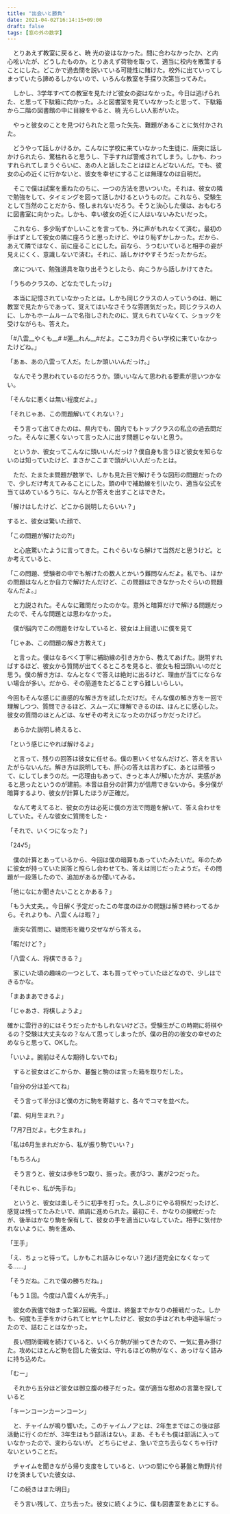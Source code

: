 ```yaml
---
title: "出会いと勝負"
date: 2021-04-02T16:14:15+09:00
draft: false
tags: [窓の外の数学]
---
```


　とりあえず教室に戻ると、暁 光の姿はなかった。間に合わなかったか、と内心呟いたが、どうしたものか。とりあえず荷物を取って、適当に校内を散策することにした。どこかで過去問を説いている可能性に賭けた。校外に出ていってしまっていたら諦めるしかないので、いろんな教室を手探り次第当ってみた。

　しかし、3学年すべての教室を見たけど彼女の姿はなかった。今日は逃げられた、と思って下駄箱に向かった。ふと図書室を見ていなかったと思って、下駄箱から二階の図書館の中に目線をやると、暁 光らしい人影がいた。

　やっと彼女のことを見つけられたと思った矢先、難題があることに気付かされた。

　どうやって話しかけるか。こんなに学校に来ていなかった生徒に、唐突に話しかけられたら、驚枯れると思うし、下手すれば警戒されてしまう。しかも、わっすれられてしまうぐらいに、あの人と話したことはほとんどないんだ。でも、彼女の心の近くに行かないと、彼女を幸せにすることは無理なのは自明だ。

　そこで僕は試案を重ねたのちに、一つの方法を思いついた。それは、彼女の隣で勉強をして、タイミングを図って話しかけるというものだ。これなら、受験生として当然のことだから、怪しまれないだろう。そうと決心した僕は、おもむろに図書室に向かった。しかも、幸い彼女の近くに人はいないみたいだった。

　これなら、多少恥ずかしいことを言っても、外に声がもれなくて済む。最初の手はずとして彼女の隣に座ろうと思ったけど、やはり恥ずかしかった。だから、あえて隣ではなく、前に座ることにした。前なら、うつむいていると相手の姿が見えにくく、意識しないで済む。それに、話しかけやすそうだったからだ。

　席について、勉強道具を取り出そうとしたら、向こうから話しかけてきた。

「うちのクラスの、どなたでしたっけ」

　本当に記憶されていなかったとは。しかも同じクラスの人っていうのは、朝に教室で見たからであって、覚えてはいなさそうな雰囲気だった。同じクラスの人に、しかもホームルームで名指しされたのに、覚えられていなくて、ショックを受けながらも、答えた。

「#八雲__やくも__# #蓮__れん__#だよ。ここ3カ月ぐらい学校に来ていなかったけどね。」

「あぁ、あの八雲って人だ。たしか頭いいんだっけ。」

　なんでそう思われているのだろうか。頭いいなんて思われる要素が思いつかない。

「そんなに悪くは無い程度だよ。」

「それじゃあ、この問題解いてくれない？」

　そう言って出てきたのは、県内でも、国内でもトップクラスの私立の過去問だった。そんなに悪くないって言った人に出す問題じゃないと思う。

　というか、彼女ってこんなに頭いいんだっけ？僕自身も言うほど彼女を知らないのは知っていたけど、まさかここまで頭がいい人だったとは。

　ただ、たまたま問題が数学で、しかも見た目で解けそうな図形の問題だったので、少しだけ考えてみることにした。頭の中で補助線を引いたり、適当な公式を当てはめているうちに、なんとか答えを出すことはできた。

「解けはしたけど、どこから説明したらいい？」

すると、彼女は驚いた顔で、

「この問題が解けたの?!」

　と心底驚いたように言ってきた。これぐらいなら解けて当然だと思うけど。とか考えていると、

「この問題、受験者の中でも解けたの数人とかいう難問なんだよ。私でも、ほかの問題はなんとか自力で解けたんだけど、この問題はできなかったぐらいの問題なんだよ。」

　と力説された。そんなに難問だったのかな。意外と暗算だけで解ける問題だったので、そんな問題とは思わなかった。

　僕が脳内でこの問題をけなしていると、彼女は上目遣いに僕を見て

「じゃあ、この問題の解き方教えて」

　と言った。僕はなるべく丁寧に補助線の引き方から、教えてあげた。説明すればするほど、彼女から質問が出てくるところを見ると、彼女も相当頭いいのだと思う。僕の解き方は、なんとなくで答えは絶対に出るけど、理由が当てにならない場合が多い。だから、その筋道をたどることすら難しいらしい。

今回もそんな感じに直感的な解き方を試しただけだ。そんな僕の解き方を一回で理解しつつ、質問できるほど、スムーズに理解できるのは、ほんとに感心した。彼女の質問のほとんどは、なぜその考えになったのかばっかだったけど。

　あらかた説明し終えると、

「という感じにやれば解けるよ」

　と言って、残りの回答は彼女に任せる。僕の悪いくせなんだけど、答えを言いたがらないんだ。解き方は説明しても、肝心の答えは言わずに、あとは頑張って、にしてしまうのだ。一応理由もあって、きっと本人が解いた方が、実感があると思ったというのが建前。本音は自分の計算力が信用できないから。多分僕が暗算するより、彼女が計算したほうが正確だ。

　なんて考えてると、彼女の方は必死に僕の方法で問題を解いて、答え合わせをしていた。そんな彼女に質問をした・

「それで、いくつになった？」

「24√5」

　僕の計算とあっているから、今回は僕の暗算もあっていたみたいだ。年のために彼女が持っていた回答と照らし合わせても、答えは同じだったようだ。その問題が一段落したので、追加があるか聞いてみる。

「他になにか聞きたいこととかある？」

「もう大丈夫。。今日解く予定だったこの年度のほかの問題は解き終わってるから。それよりも、八雲くんは暇？」

　唐突な質問に、疑問形を織り交ぜながら答える。

「暇だけど？」

「八雲くん、将棋できる？」

　家にいた頃の趣味の一つとして、本も買ってやっていたほどなので、少しはできるかな。

「まあまあできるよ」

「じゃあさ、将棋しようよ」

確かに雲行き的にはそうだったかもしれないけどさ。受験生がこの時期に将棋やるの？受験は大丈夫なの？なんて思ってしまったが、僕の目的の彼女の幸せのためならと思って、OKした。

「いいよ。腕前はそんな期待しないでね」

　すると彼女はどこからか、碁盤と駒のは言った箱を取りだした。

「自分の分は並べてね」

　そう言って半分ほど僕の方に駒を寄越すと、各々でコマを並べた。

「君、何月生まれ？」

「7月7日だよ。七夕生まれ。」

「私は6月生まれだから、私が振り駒でいい？」

「もちろん」

　そう言うと、彼女は歩を5つ取り、振った。表が3つ、裏が2つだった。

「それじゃ、私が先手ね」

　というと、彼女は楽しそうに初手を打った。久しぶりにやる将棋だったけど、感覚は残ってたみたいで、順調に進められた。最初こそ、かなりの接戦だったが、後半はかなり駒を保有して、彼女の手を適当にいなしていた。相手に気付かれないように、駒を進め、

「王手」

「え、ちょっと待って。しかもこれ詰みじゃない？逃げ道完全になくなってる......」

「そうだね。これで僕の勝ちだね。」

「もう１回。今度は八雲くんが先手。」

　彼女の我儘で始まった第2回戦。今度は、終盤までかなりの接戦だった。しかも、何度も王手をかけられてヒヤヒヤしたけど、彼女の手はどれも中途半端だったので、詰むことはなかった。

　長い間防衛戦を続けていると、いくらか駒が揃ってきたので、一気に畳み掛けた。攻めにほとんど駒を回した彼女は、守れるほどの駒がなく、あっけなく詰みに持ち込めた。

「むー」

　それから五分ほど彼女は御立腹の様子だった。僕が適当な慰めの言葉を探していると

「キーンコーンカーンコーン」

　と、チャイムが鳴り響いた。このチャイムノアとは、2年生まではこの後は部活動に行くのだが、3年生はもう部活はない。まあ、そもそも僕は部活に入っていなかったので、変わらないが。
どちらにせよ、急いで立ち去らなくちゃ行けないということだ。

　チャイムを聞きながら帰り支度をしていると、いつの間にやら碁盤と駒野片付けを済ましていた彼女は、

「この続きはまた明日」

　そう言い残して、立ち去った。彼女に続くように、僕も図書室をあとにする。
